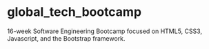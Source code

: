 # global_tech_bootcamp
16-week Software Engineering Bootcamp focused on HTML5, CSS3, Javascript, and the Bootstrap framework.
